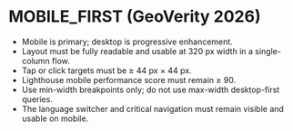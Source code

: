 # MOBILE_FIRST (GeoVerity 2026)

- Mobile is primary; desktop is progressive enhancement.
- Layout must be fully readable and usable at 320 px width in a single-column flow.
- Tap or click targets must be ≥ 44 px × 44 px.
- Lighthouse mobile performance score must remain ≥ 90.
- Use min-width breakpoints only; do not use max-width desktop-first queries.
- The language switcher and critical navigation must remain visible and usable on mobile.
